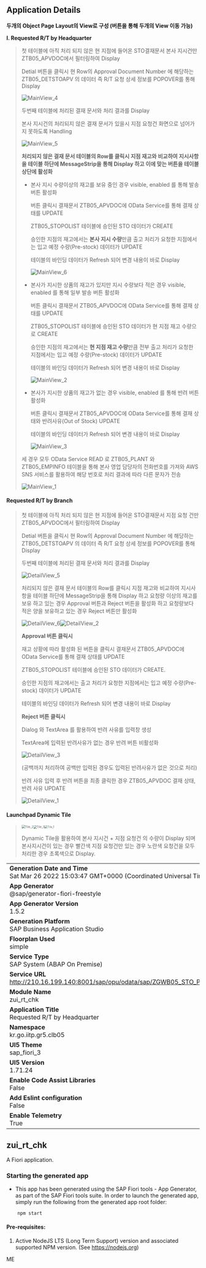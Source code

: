 ## Application Details

**두개의 Object Page Layout의 View로 구성 (버튼을 통해 두개의 View 이동 가능)**





**I. Requested R/T by Headquarter**

> 첫 테이블에 아직 처리 되지 않은 현 지점에 들어온 STO결재문서 본사 지시건만 ZTB05_APVDOC에서 필터링하여 Display
>
> Detial 버튼을 클릭시 현 Row의 Approval Document Number 에 해당하는ZTB05_DETSTOAPV 의 데이터 즉 R/T 요청 상세 정보를 POPOVER를 통해 Display
>
> ![MainView_4](README_IMG/MainView_4.png)
>
> 두번째 테이블에 처리된 결재 문서와 처리 결과를 Display
>
> 본사 지시건의 처리되지 않은 결재 문서가 있을시 지점 요청건 화면으로 넘어가지 못하도록 Handling
>
> ![MainView_5](README_IMG/MainView_5.png)
>
> **처리되지 않은 결재 문서 테이블의 Row를 클릭시 지점 재고와 비교하여 지시사항을 테이블 하단에 MessageStrip을 통해 Display 하고 이에 맞는 버튼을 테이블 상단에 활성화**
>
> * 본사 지시 수량이상의 재고를 보유 중인 경우 visible, enabled 를 통해 발송 버튼 활성화
>
>   버튼 클릭시 결재문서 ZTB05_APVDOC에 OData Service를 통해 결재 상태를 UPDATE
>
>   ZTB05_STOPOLIST 테이블에 승인된 STO 데이터가 CREATE
>
>   승인한 지점의 재고에서는 **본사 지시 수량**만큼 출고 처리가 요청한 지점에서는 입고 예정 수량(Pre-stock) 데이터가 UPDATE 
>
>   테이블의 바인딩 데이터가 Refresh 되어 변경 내용이 바로 Display
>
>   ![MainView_6](README_IMG/MainView_6.png)
>
> * 본사가 지시한 상품의 재고가 있지만 지시 수량보다 적은 경우 visible, enabled 를 통해 일부 발송 버튼 활성화
>
>   버튼 클릭시 결재문서 ZTB05_APVDOC에 OData Service를 통해 결재 상태를 UPDATE
>
>   ZTB05_STOPOLIST 테이블에 승인된 STO 데이터가 현 지점 재고 수량으로 CREATE
>
>   승인한 지점의 재고에서는 **현 지점 재고 수량**만큼 전부 출고 처리가 요청한 지점에서는 입고 예정 수량(Pre-stock) 데이터가 UPDATE
>
>   테이블의 바인딩 데이터가 Refresh 되어 변경 내용이 바로 Display
>
>   ![MainView_2](README_IMG/MainView_2.png)
>
> * 본사가 지시한 상품의 재고가 없는 경우 visible, enabled 를 통해 반려 버튼 활성화
>
>   버튼 클릭시 결재문서 ZTB05_APVDOC에 OData Service를 통해 결재 상태와 반려사유(Out of Stock) UPDATE
>
>   테이블의 바인딩 데이터가 Refresh 되어 변경 내용이 바로 Display
>
>   ![MainView_3](README_IMG/MainView_3.png)
>
> 
>
> 
>
> 세 경우 모두 OData Service READ 로 ZTB05_PLANT 와 ZTB05_EMPINFO 테이블을 통해 본사 영업 담당자의 전화번호를 가져와 AWS SNS 서비스를 활용하여 해당 번호로 처리 결과에 따라 다른 문자가 전송 
>
> ![MainView_1](README_IMG/MainView_1.png)



#### **Requested R/T by Branch**

> 첫 테이블에 아직 처리 되지 않은 현 지점에 들어온 STO결재문서 지점 요청 건만 ZTB05_APVDOC에서 필터링하여 Display
>
> Detial 버튼을 클릭시 현 Row의 Approval Document Number 에 해당하는ZTB05_DETSTOAPV 의 데이터 즉 R/T 요청 상세 정보를 POPOVER를 통해 Display
>
> 두번째 테이블에 처리된 결재 문서와 처리 결과를 Display
>
> ![DetailView_5](README_IMG/DetailView_5.png)
>
> 처리되지 않은 결재 문서 테이블의 Row를 클릭시 지점 재고와 비교하여 지시사항을 테이블 하단에 MessageStrip을 통해 Display 하고 요청량 이상의 재고를 보유 하고 있는 경우 Approval 버튼과 Reject 버튼을 활성화 하고 요청량보다 적은 양을 보유하고 있는 경우 Reject 버튼만 활성화
>
>  ![DetailView_6](README_IMG/DetailView_6.png)![DetailView_2](README_IMG/DetailView_2.png)
>
>  
>
> **Approval 버튼 클릭시**
>
> 재고 상황에 따라 활성화 된 버튼을 클릭시 결재문서 ZTB05_APVDOC에 OData Service를 통해 결재 상태를 UPDATE
>
> ZTB05_STOPOLIST 테이블에 승인된 STO 데이터가 CREATE.
>
> 승인한 지점의 재고에서는 출고 처리가 요청한 지점에서는 입고 예정 수량(Pre-stock) 데이터가 UPDATE
>
> 테이블의 바인딩 데이터가 Refresh 되어 변경 내용이 바로 Display
>
> 
>
> **Reject 버튼 클릭시**
>
> Dialog 와 TextArea 를 활용하여 반려 사유를 입력창 생성
>
> TextArea에 입력된 반려사유가 없는 경우 반려 버튼 비활성화
>
> ![DetailView_3](README_IMG/DetailView_3.png)
>
> (공백까지 처리하여 공백만 입력된 경우도 입력된 반려사유가 없은 것으로 처리) 
>
> 반려 사유 입력 후 반려 버튼을 최종 클릭한 경우 ZTB05_APVDOC 결재 상태, 반려 사유 UPDATE
>
> ![DetailView_1](README_IMG/DetailView_1.png)



#### **Launchpad Dynamic Tile**

> <img src="README_IMG/Tile_2.png" alt="Tile_2" style="zoom:56%;" /><img src="README_IMG/Tile_3.png" alt="Tile_3" style="zoom:53%;" /><img src="README_IMG/Tile_1.png" alt="Tile_1" style="zoom: 50%;" />
>
> Dynamic Tile을 활용하여 본사 지시건 + 지점 요청건 의 수량이 Display 되며 본사지시건이 있는 경우 빨간색 지점 요청건만 있는 경우 노란색 요청건을 모두 처리한 경우 초록색으로 Display.



|               |
| ------------- |
|**Generation Date and Time**<br>Sat Mar 26 2022 15:03:47 GMT+0000 (Coordinated Universal Time)|
|**App Generator**<br>@sap/generator-fiori-freestyle|
|**App Generator Version**<br>1.5.2|
|**Generation Platform**<br>SAP Business Application Studio|
|**Floorplan Used**<br>simple|
|**Service Type**<br>SAP System (ABAP On Premise)|
|**Service URL**<br>http://210.16.199.140:8001/sap/opu/odata/sap/ZGWB05_STO_PROCESS_SRV
|**Module Name**<br>zui_rt_chk|
|**Application Title**<br>Requested R/T by Headquarter|
|**Namespace**<br>kr.go.iitp.gr5.clb05|
|**UI5 Theme**<br>sap_fiori_3|
|**UI5 Version**<br>1.71.24|
|**Enable Code Assist Libraries**<br>False|
|**Add Eslint configuration**<br>False|
|**Enable Telemetry**<br>True|

## zui_rt_chk

A Fiori application.

### Starting the generated app

-   This app has been generated using the SAP Fiori tools - App Generator, as part of the SAP Fiori tools suite.  In order to launch the generated app, simply run the following from the generated app root folder:

```
    npm start
```

#### Pre-requisites:

1. Active NodeJS LTS (Long Term Support) version and associated supported NPM version.  (See https://nodejs.org)

ME
